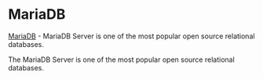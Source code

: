# MariaDB

[MariaDB](https://mariadb.org/) - MariaDB Server is one of the most popular open source relational databases.

The MariaDB Server is one of the most popular open source relational databases.